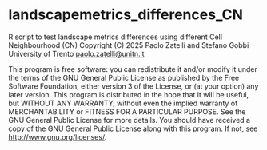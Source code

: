 # landscapemetrics_differences_CN
R script to test landscape metrics differences using different Cell Neighbourhood (CN)
Copyright (C) 2025 Paolo Zatelli and Stefano Gobbi
University of Trento
paolo.zatelli@unitn.it

This program is free software: you can redistribute it and/or modify it under the terms of the GNU General Public License as published by the Free Software Foundation, either version 3 of the License, or (at your option) any later version.
This program is distributed in the hope that it will be useful, but WITHOUT ANY WARRANTY; without even the implied warranty of MERCHANTABILITY or FITNESS FOR A PARTICULAR PURPOSE. See the GNU General Public License for more details.
 You should have received a copy of the GNU General Public License along with this program. If not, see http://www.gnu.org/licenses/.
